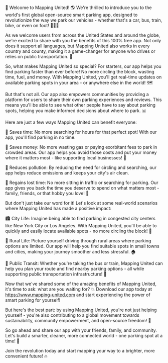 🚨 Welcome to Mapping United! 🌎 We're thrilled to introduce you to the world's first global open-source smart parking app, designed to revolutionize the way we park our vehicles - whether that's a car, bus, train, bike, or even on foot! 🚶‍♂️🚌

As we welcome users from across the United States and around the globe, we're excited to share with you the benefits of this 100% free app. Not only does it support all languages, but Mapping United also works in every country and county, making it a game-changer for anyone who drives or relies on public transportation. 🌈

So, what makes Mapping United so special? For starters, our app helps you find parking faster than ever before! No more circling the block, wasting time, fuel, and money. With Mapping United, you'll get real-time updates on available parking spots in your area - or anywhere else in the world! 🗺️

But that's not all. Our app also empowers communities by providing a platform for users to share their own parking experiences and reviews. This means you'll be able to see what other people have to say about parking spots, helping you make informed decisions about where to park. 📊

Here are just a few ways Mapping United can benefit everyone:

🚗 Saves time: No more searching for hours for that perfect spot! With our app, you'll find parking in no time.

💸 Saves money: No more wasting gas or paying exorbitant fees to park in crowded areas. Our app helps you avoid those costs and put your money where it matters most - like supporting local businesses! 🍔

🌟 Reduces pollution: By reducing the need for circling and searching, our app helps reduce emissions and keeps your city's air clean.

💪 Regains lost time: No more sitting in traffic or searching for parking. Our app gives you back the time you deserve to spend on what matters most - family, friends, or that hobby you love! 🎨

But don't just take our word for it! Let's look at some real-world scenarios where Mapping United has made a positive impact:

🏙️ City Life: Imagine being able to find parking in congested city centers like New York City or Los Angeles. With Mapping United, you'll be able to quickly and easily locate available spots - no more circling the block! 🚗

🌳 Rural Life: Picture yourself driving through rural areas where parking options are limited. Our app will help you find suitable spots in small towns and cities, making your journey smoother and less stressful. 🏠

🚌 Public Transit: Whether you're taking the bus or train, Mapping United can help you plan your route and find nearby parking options - all while supporting public transportation infrastructure! 🚂

Now that we've shared some of the amazing benefits of Mapping United, it's time to ask: what are you waiting for? 💥 Download our app today at https://www.mapping-united.com and start experiencing the power of smart parking for yourself!

But here's the best part: by using Mapping United, you're not just helping yourself - you're also contributing to a global movement towards sustainability, community empowerment, and open-source freedom! 🌈

So go ahead and share our app with your friends, family, and community. Let's build a smarter, cleaner, more connected world - one parking spot at a time! 💪

Join the revolution today and start mapping your way to a brighter, more convenient future! 🔥